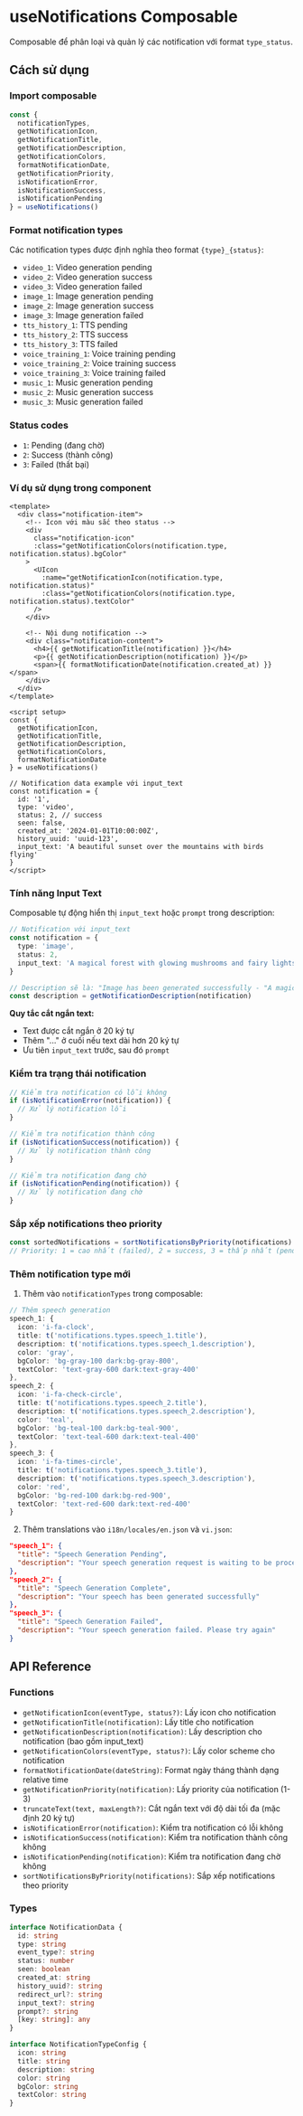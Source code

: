 # useNotifications Composable

Composable để phân loại và quản lý các notification với format `type_status`.

## Cách sử dụng

### Import composable

```typescript
const {
  notificationTypes,
  getNotificationIcon,
  getNotificationTitle,
  getNotificationDescription,
  getNotificationColors,
  formatNotificationDate,
  getNotificationPriority,
  isNotificationError,
  isNotificationSuccess,
  isNotificationPending
} = useNotifications()
```

### Format notification types

Các notification types được định nghĩa theo format `{type}_{status}`:

- `video_1`: Video generation pending
- `video_2`: Video generation success  
- `video_3`: Video generation failed
- `image_1`: Image generation pending
- `image_2`: Image generation success
- `image_3`: Image generation failed
- `tts_history_1`: TTS pending
- `tts_history_2`: TTS success
- `tts_history_3`: TTS failed
- `voice_training_1`: Voice training pending
- `voice_training_2`: Voice training success
- `voice_training_3`: Voice training failed
- `music_1`: Music generation pending
- `music_2`: Music generation success
- `music_3`: Music generation failed

### Status codes

- `1`: Pending (đang chờ)
- `2`: Success (thành công)
- `3`: Failed (thất bại)

### Ví dụ sử dụng trong component

```vue
<template>
  <div class="notification-item">
    <!-- Icon với màu sắc theo status -->
    <div
      class="notification-icon"
      :class="getNotificationColors(notification.type, notification.status).bgColor"
    >
      <UIcon
        :name="getNotificationIcon(notification.type, notification.status)"
        :class="getNotificationColors(notification.type, notification.status).textColor"
      />
    </div>

    <!-- Nội dung notification -->
    <div class="notification-content">
      <h4>{{ getNotificationTitle(notification) }}</h4>
      <p>{{ getNotificationDescription(notification) }}</p>
      <span>{{ formatNotificationDate(notification.created_at) }}</span>
    </div>
  </div>
</template>

<script setup>
const {
  getNotificationIcon,
  getNotificationTitle,
  getNotificationDescription,
  getNotificationColors,
  formatNotificationDate
} = useNotifications()

// Notification data example với input_text
const notification = {
  id: '1',
  type: 'video',
  status: 2, // success
  seen: false,
  created_at: '2024-01-01T10:00:00Z',
  history_uuid: 'uuid-123',
  input_text: 'A beautiful sunset over the mountains with birds flying'
}
</script>
```

### Tính năng Input Text

Composable tự động hiển thị `input_text` hoặc `prompt` trong description:

```typescript
// Notification với input_text
const notification = {
  type: 'image',
  status: 2,
  input_text: 'A magical forest with glowing mushrooms and fairy lights'
}

// Description sẽ là: "Image has been generated successfully - "A magical forest with...""
const description = getNotificationDescription(notification)
```

**Quy tắc cắt ngắn text:**
- Text được cắt ngắn ở 20 ký tự
- Thêm "..." ở cuối nếu text dài hơn 20 ký tự
- Ưu tiên `input_text` trước, sau đó `prompt`

### Kiểm tra trạng thái notification

```typescript
// Kiểm tra notification có lỗi không
if (isNotificationError(notification)) {
  // Xử lý notification lỗi
}

// Kiểm tra notification thành công
if (isNotificationSuccess(notification)) {
  // Xử lý notification thành công
}

// Kiểm tra notification đang chờ
if (isNotificationPending(notification)) {
  // Xử lý notification đang chờ
}
```

### Sắp xếp notifications theo priority

```typescript
const sortedNotifications = sortNotificationsByPriority(notifications)
// Priority: 1 = cao nhất (failed), 2 = success, 3 = thấp nhất (pending)
```

### Thêm notification type mới

1. Thêm vào `notificationTypes` trong composable:

```typescript
// Thêm speech generation
speech_1: {
  icon: 'i-fa-clock',
  title: t('notifications.types.speech_1.title'),
  description: t('notifications.types.speech_1.description'),
  color: 'gray',
  bgColor: 'bg-gray-100 dark:bg-gray-800',
  textColor: 'text-gray-600 dark:text-gray-400'
},
speech_2: {
  icon: 'i-fa-check-circle',
  title: t('notifications.types.speech_2.title'),
  description: t('notifications.types.speech_2.description'),
  color: 'teal',
  bgColor: 'bg-teal-100 dark:bg-teal-900',
  textColor: 'text-teal-600 dark:text-teal-400'
},
speech_3: {
  icon: 'i-fa-times-circle',
  title: t('notifications.types.speech_3.title'),
  description: t('notifications.types.speech_3.description'),
  color: 'red',
  bgColor: 'bg-red-100 dark:bg-red-900',
  textColor: 'text-red-600 dark:text-red-400'
}
```

2. Thêm translations vào `i18n/locales/en.json` và `vi.json`:

```json
"speech_1": {
  "title": "Speech Generation Pending",
  "description": "Your speech generation request is waiting to be processed"
},
"speech_2": {
  "title": "Speech Generation Complete", 
  "description": "Your speech has been generated successfully"
},
"speech_3": {
  "title": "Speech Generation Failed",
  "description": "Your speech generation failed. Please try again"
}
```

## API Reference

### Functions

- `getNotificationIcon(eventType, status?)`: Lấy icon cho notification
- `getNotificationTitle(notification)`: Lấy title cho notification
- `getNotificationDescription(notification)`: Lấy description cho notification (bao gồm input_text)
- `getNotificationColors(eventType, status?)`: Lấy color scheme cho notification
- `formatNotificationDate(dateString)`: Format ngày tháng thành dạng relative time
- `getNotificationPriority(notification)`: Lấy priority của notification (1-3)
- `truncateText(text, maxLength?)`: Cắt ngắn text với độ dài tối đa (mặc định 20 ký tự)
- `isNotificationError(notification)`: Kiểm tra notification có lỗi không
- `isNotificationSuccess(notification)`: Kiểm tra notification thành công không
- `isNotificationPending(notification)`: Kiểm tra notification đang chờ không
- `sortNotificationsByPriority(notifications)`: Sắp xếp notifications theo priority

### Types

```typescript
interface NotificationData {
  id: string
  type: string
  event_type?: string
  status: number
  seen: boolean
  created_at: string
  history_uuid?: string
  redirect_url?: string
  input_text?: string
  prompt?: string
  [key: string]: any
}

interface NotificationTypeConfig {
  icon: string
  title: string
  description: string
  color: string
  bgColor: string
  textColor: string
}
```

